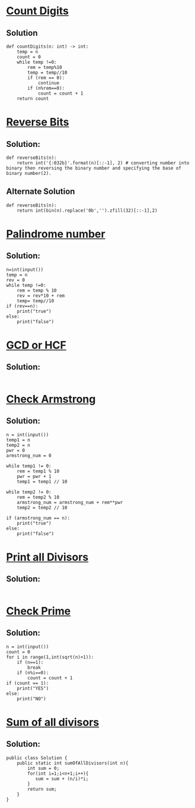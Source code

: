 # [Count Digits](https://www.codingninjas.com/studio/problems/count-digits_8416387?leftPanelTab=0)

## Solution
```
def countDigits(n: int) -> int:
    temp = n
    count = 0
    while temp !=0:
        rem = temp%10
        temp = temp//10
        if (rem == 0):
            continue
        if (n%rem==0):
            count = count + 1
    return count
```
# [Reverse Bits](https://www.codingninjas.com/studio/problems/reverse-bits_2181102?leftPanelTab=0)

## Solution:
```
def reverseBits(n):
    return int('{:032b}'.format(n)[::-1], 2) # converting number into binary then reversing the binary number and specifying the base of binary number(2).
```
## Alternate Solution
```
def reverseBits(n):
    return int(bin(n).replace('0b','').zfill(32)[::-1],2)
```
# [Palindrome number](https://www.codingninjas.com/studio/problems/palindrome-number_624662?utm_source=striver&utm_medium=website&utm_campaign=a_zcoursetuf&leftPanelTab=0)

## Solution:
```
n=int(input()) 
temp = n 
rev = 0
while temp !=0:
    rem = temp % 10
    rev = rev*10 + rem
    temp= temp//10
if (rev==n):
    print("true")
else:
    print("false")
```
# [GCD or HCF](https://www.codingninjas.com/studio/problems/hcf-and-lcm_840448?utm_source=striver&utm_medium=website&utm_campaign=a_zcoursetuf)

## Solution:
```
```

# [Check Armstrong ](https://www.codingninjas.com/studio/problems/check-armstrong_589?utm_source=striver&utm_medium=website&utm_campaign=a_zcoursetuf&leftPanelTab=0)

## Solution:
```
n = int(input())
temp1 = n
temp2 = n
pwr = 0
armstrong_num = 0

while temp1 != 0:
    rem = temp1 % 10
    pwr = pwr + 1
    temp1 = temp1 // 10

while temp2 != 0:
    rem = temp2 % 10
    armstrong_num = armstrong_num + rem**pwr
    temp2 = temp2 // 10

if (armstrong_num == n):
    print("true")
else:
    print("false")
```
# [Print all Divisors]()

## Solution:
```
```
# [Check Prime](https://www.codingninjas.com/studio/problems/check-prime_624934?utm_source=striver&utm_medium=website&utm_campaign=a_zcoursetuf&leftPanelTab=0)

## Solution:
```
n = int(input())
count = 0
for i in range(1,int(sqrt(n)+1)):
    if (n==1):
        break
    if (n%i==0):
        count = count + 1
if (count == 1):
    print("YES")
else:
    print("NO")
```
# [Sum of all divisors ](https://www.codingninjas.com/studio/problems/sum-of-all-divisors_8360720?utm_source=striver&utm_medium=website&utm_campaign=a_zcoursetuf&leftPanelTab=0)

## Solution:
```
public class Solution {
    public static int sumOfAllDivisors(int n){
        int sum = 0;
        for(int i=1;i<n+1;i++){
           sum = sum + (n/i)*i;
        }
        return sum;
    }
}
```
